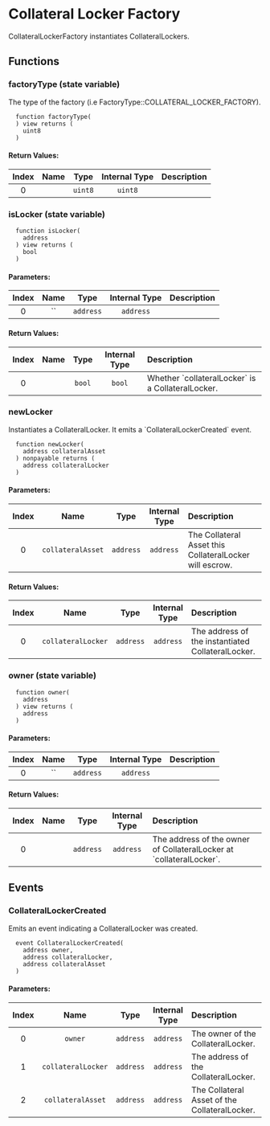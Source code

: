 # Collateral Locker Factory

CollateralLockerFactory instantiates CollateralLockers.

## Functions

### factoryType \(state variable\)

The type of the factory \(i.e FactoryType::COLLATERAL\_LOCKER\_FACTORY\).

```text
  function factoryType(
  ) view returns (
    uint8
  )
```

#### Return Values:

| Index | Name | Type | Internal Type | Description |
| :---: | :---: | :---: | :---: | :--- |
| 0 |  | `uint8` | `uint8` |  |

### isLocker \(state variable\)

```text
  function isLocker(
    address
  ) view returns (
    bool
  )
```

#### Parameters:

| Index | Name | Type | Internal Type | Description |
| :---: | :---: | :---: | :---: | :--- |
| 0 | \`\` | `address` | `address` |  |

#### Return Values:

| Index | Name | Type | Internal Type | Description |
| :---: | :---: | :---: | :---: | :--- |
| 0 |  | `bool` | `bool` | Whether \`collateralLocker\` is a CollateralLocker. |

### newLocker

Instantiates a CollateralLocker. It emits a \`CollateralLockerCreated\` event.

```text
  function newLocker(
    address collateralAsset
  ) nonpayable returns (
    address collateralLocker
  )
```

#### Parameters:

| Index | Name | Type | Internal Type | Description |
| :---: | :---: | :---: | :---: | :--- |
| 0 | `collateralAsset` | `address` | `address` | The Collateral Asset this CollateralLocker will escrow. |

#### Return Values:

| Index | Name | Type | Internal Type | Description |
| :---: | :---: | :---: | :---: | :--- |
| 0 | `collateralLocker` | `address` | `address` | The address of the instantiated CollateralLocker. |

### owner \(state variable\)

```text
  function owner(
    address
  ) view returns (
    address
  )
```

#### Parameters:

| Index | Name | Type | Internal Type | Description |
| :---: | :---: | :---: | :---: | :--- |
| 0 | \`\` | `address` | `address` |  |

#### Return Values:

| Index | Name | Type | Internal Type | Description |
| :---: | :---: | :---: | :---: | :--- |
| 0 |  | `address` | `address` | The address of the owner of CollateralLocker at \`collateralLocker\`. |

## Events

### CollateralLockerCreated

Emits an event indicating a CollateralLocker was created.

```text
  event CollateralLockerCreated(
    address owner,
    address collateralLocker,
    address collateralAsset
  )
```

#### Parameters:

| Index | Name | Type | Internal Type | Description |
| :---: | :---: | :---: | :---: | :--- |
| 0 | `owner` | `address` | `address` | The owner of the CollateralLocker. |
| 1 | `collateralLocker` | `address` | `address` | The address of the CollateralLocker. |
| 2 | `collateralAsset` | `address` | `address` | The Collateral Asset of the CollateralLocker. |

